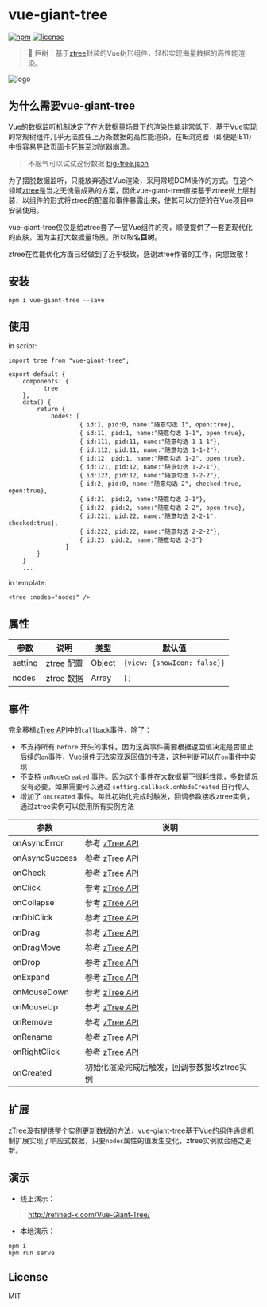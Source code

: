 # vue-giant-tree

[![npm](https://img.shields.io/npm/v/vue-giant-tree.svg)](https://www.npmjs.com/package/vue-giant-tree/)  [![license](https://img.shields.io/github/license/tower1229/vue-giant-tree.svg)]()

> :deciduous_tree: 巨树：基于[ztree](https://github.com/zTree/zTree_v3)封装的Vue树形组件，轻松实现海量数据的高性能渲染。

![logo](https://refined-x.com/asset/vgt-preview.png)

## 为什么需要vue-giant-tree

Vue的数据监听机制决定了在大数据量场景下的渲染性能非常低下，基于Vue实现的常规树组件几乎无法胜任上万条数据的高性能渲染，在IE浏览器（即便是IE11）中很容易导致页面卡死甚至浏览器崩溃。

> 不服气可以试试这份数据 [big-tree.json](http://refined-x.com/Vue-Giant-Tree/mock/big-tree.json)

为了摆脱数据监听，只能放弃通过Vue渲染，采用常规DOM操作的方式。在这个领域[ztree](https://github.com/zTree/zTree_v3)是当之无愧最成熟的方案，因此vue-giant-tree直接基于ztree做上层封装，以组件的形式将ztree的配置和事件暴露出来，使其可以方便的在Vue项目中安装使用。

vue-giant-tree仅仅是给ztree套了一层Vue组件的壳，顺便提供了一套更现代化的皮肤，因为主打大数据量场景，所以取名**巨树**。

ztree在性能优化方面已经做到了近乎极致，感谢ztree作者的工作，向您致敬！

## 安装

```
npm i vue-giant-tree --save
```

## 使用

in script:

```
import tree from "vue-giant-tree";

export default {
	components: {
          tree
	},
	data() {
		return {
			nodes: [
                    { id:1, pid:0, name:"随意勾选 1", open:true},
                    { id:11, pid:1, name:"随意勾选 1-1", open:true},
                    { id:111, pid:11, name:"随意勾选 1-1-1"},
                    { id:112, pid:11, name:"随意勾选 1-1-2"},
                    { id:12, pid:1, name:"随意勾选 1-2", open:true},
                    { id:121, pid:12, name:"随意勾选 1-2-1"},
                    { id:122, pid:12, name:"随意勾选 1-2-2"},
                    { id:2, pid:0, name:"随意勾选 2", checked:true, open:true},
                    { id:21, pid:2, name:"随意勾选 2-1"},
                    { id:22, pid:2, name:"随意勾选 2-2", open:true},
                    { id:221, pid:22, name:"随意勾选 2-2-1", checked:true},
                    { id:222, pid:22, name:"随意勾选 2-2-2"},
                    { id:23, pid:2, name:"随意勾选 2-3"}
                ]
		}
	}
	...
```

in template: 

```
<tree :nodes="nodes" />
```

## 属性

|  参数  | 说明  | 类型  |  默认值  |
|  ----  | ----  | ---  | ---  |
| setting  | ztree 配置 | Object |  `{view: {showIcon: false}}`  |
| nodes  | ztree 数据 | Array |  `[]`  |

## 事件

完全移植[zTree API](http://www.treejs.cn/v3/api.php)中的`callback`事件，除了：

- 不支持所有 `before` 开头的事件。因为这类事件需要根据返回值决定是否阻止后续的`on`事件，Vue组件无法实现返回值的传递，这种判断可以在`on`事件中实现
- 不支持 `onNodeCreated` 事件。因为这个事件在大数据量下很耗性能，多数情况没有必要，如果需要可以通过 `setting.callback.onNodeCreated` 自行传入
- 增加了 `onCreated` 事件。每此初始化完成时触发，回调参数接收ztree实例，通过ztree实例可以使用所有实例方法

|  参数  | 说明  | 
|  ----  | ----  |
| onAsyncError  | 参考 [zTree API](http://www.treejs.cn/v3/api.php) | 
| onAsyncSuccess  | 参考 [zTree API](http://www.treejs.cn/v3/api.php) | 
| onCheck  | 参考 [zTree API](http://www.treejs.cn/v3/api.php) | 
| onClick  | 参考 [zTree API](http://www.treejs.cn/v3/api.php) | 
| onCollapse  | 参考 [zTree API](http://www.treejs.cn/v3/api.php) | 
| onDblClick  | 参考 [zTree API](http://www.treejs.cn/v3/api.php) | 
| onDrag  | 参考 [zTree API](http://www.treejs.cn/v3/api.php) | 
| onDragMove  | 参考 [zTree API](http://www.treejs.cn/v3/api.php) | 
| onDrop  | 参考 [zTree API](http://www.treejs.cn/v3/api.php) | 
| onExpand  | 参考 [zTree API](http://www.treejs.cn/v3/api.php) | 
| onMouseDown  | 参考 [zTree API](http://www.treejs.cn/v3/api.php) | 
| onMouseUp  | 参考 [zTree API](http://www.treejs.cn/v3/api.php) | 
| onRemove  | 参考 [zTree API](http://www.treejs.cn/v3/api.php) | 
| onRename  | 参考 [zTree API](http://www.treejs.cn/v3/api.php) | 
| onRightClick  | 参考 [zTree API](http://www.treejs.cn/v3/api.php) | 
| onCreated  | 初始化渲染完成后触发，回调参数接收ztree实例 | 

## 扩展

zTree没有提供整个实例更新数据的方法，vue-giant-tree基于Vue的组件通信机制扩展实现了响应式数据，只要`nodes`属性的值发生变化，ztree实例就会随之更新。

## 演示

- 线上演示：

> http://refined-x.com/Vue-Giant-Tree/

- 本地演示：

```
npm i 
npm run serve 
```

## License

MIT
